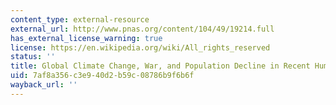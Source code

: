 ```yaml
---
content_type: external-resource
external_url: http://www.pnas.org/content/104/49/19214.full
has_external_license_warning: true
license: https://en.wikipedia.org/wiki/All_rights_reserved
status: ''
title: Global Climate Change, War, and Population Decline in Recent Human History
uid: 7af8a356-c3e9-40d2-b59c-08786b9f6b6f
wayback_url: ''
---
```


